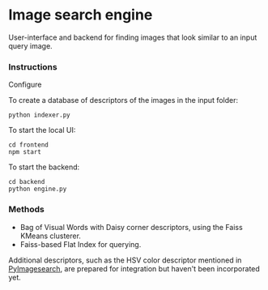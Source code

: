 # Image search engine

User-interface and backend for finding images that look similar to an input query image.

### Instructions

Configure

To create a database of descriptors of the images in the input folder:
```
python indexer.py
```

To start the local UI:
```
cd frontend
npm start
```

To start the backend:
```
cd backend
python engine.py
```

### Methods
- Bag of Visual Words with Daisy corner descriptors, using the Faiss KMeans clusterer.
- Faiss-based Flat Index for querying.

Additional descriptors, such as the HSV color descriptor mentioned in [PyImagesearch](https://www.pyimagesearch.com/2014/12/01/complete-guide-building-image-search-engine-python-opencv), are prepared for integration but haven't been incorporated yet.
